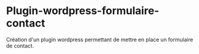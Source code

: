 # Plugin-wordpress-formulaire-contact
Création d'un plugin wordpress permettant de mettre en place un formulaire de contact.
